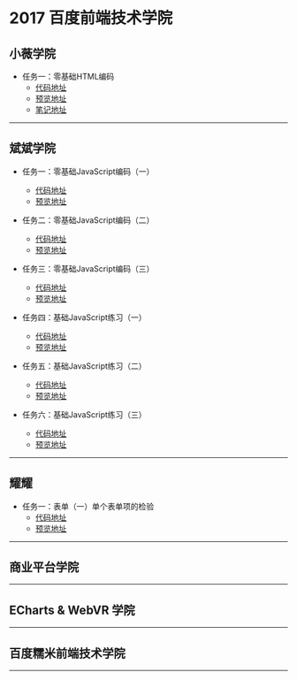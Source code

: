 # 2017 百度前端技术学院

## 小薇学院
- 任务一：零基础HTML编码
  - [代码地址](https://github.com/Away0x/baidu_fe/blob/master/xiaowei/lesson_1/index.html)
  - [预览地址](http://htmlpreview.github.io/?https://github.com/Away0x/baidu_fe/blob/master/xiaowei/lesson_1/index.html)
  - [笔记地址](https://github.com/Away0x/baidu_fe/tree/master/xiaowei/lesson_1)

***

## 斌斌学院
- 任务一：零基础JavaScript编码（一）
  - [代码地址](https://github.com/Away0x/baidu_fe/blob/master/bingbing/lesson_1/index.html)
  - [预览地址](http://htmlpreview.github.io/?https://github.com/Away0x/baidu_fe/blob/master/bingbing/lesson_1/index.html)

- 任务二：零基础JavaScript编码（二）
  - [代码地址](https://github.com/Away0x/baidu_fe/blob/master/bingbing/lesson_2/index.html)
  - [预览地址](http://htmlpreview.github.io/?https://github.com/Away0x/baidu_fe/blob/master/bingbing/lesson_2/index.html)

- 任务三：零基础JavaScript编码（三）
  - [代码地址](https://github.com/Away0x/baidu_fe/blob/master/bingbing/lesson_3/index.html)
  - [预览地址](http://htmlpreview.github.io/?https://github.com/Away0x/baidu_fe/blob/master/bingbing/lesson_3/index.html)

- 任务四：基础JavaScript练习（一）
  - [代码地址](https://github.com/Away0x/baidu_fe/blob/master/bingbing/lesson_4/index.html)
  - [预览地址](http://htmlpreview.github.io/?https://github.com/Away0x/baidu_fe/blob/master/bingbing/lesson_4/index.html)

- 任务五：基础JavaScript练习（二）
  - [代码地址](https://github.com/Away0x/baidu_fe/blob/master/bingbing/lesson_5/index.html)
  - [预览地址](http://htmlpreview.github.io/?https://github.com/Away0x/baidu_fe/blob/master/bingbing/lesson_5/index.html)

- 任务六：基础JavaScript练习（三）
  - [代码地址](https://github.com/Away0x/baidu_fe/blob/master/bingbing/lesson_6/index.html)
  - [预览地址](http://htmlpreview.github.io/?https://github.com/Away0x/baidu_fe/blob/master/bingbing/lesson_6/index.html)

***

## 耀耀
- 任务一：表单（一）单个表单项的检验
  - [代码地址](https://github.com/Away0x/baidu_fe/blob/master/yaoyao/lesson_1/index.html)
  - [预览地址](http://htmlpreview.github.io/?https://github.com/Away0x/baidu_fe/blob/master/yaoyao/lesson_1/index.html)

***

## 商业平台学院

***

## ECharts & WebVR 学院

***

## 百度糯米前端技术学院

***
